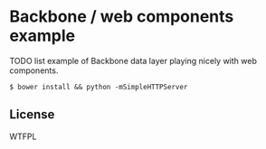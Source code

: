 # Backbone / web components example

TODO list example of Backbone data layer playing nicely with web components.

    $ bower install && python -mSimpleHTTPServer

## License

WTFPL


